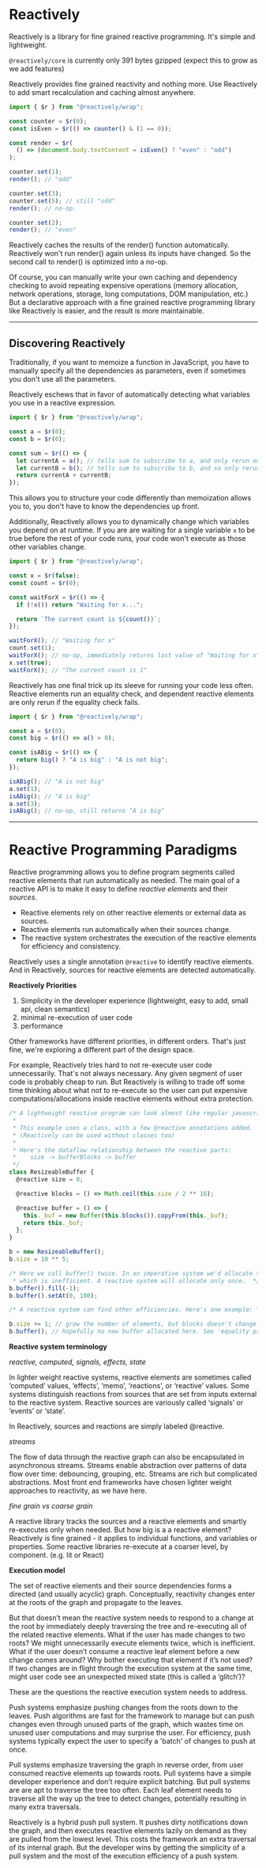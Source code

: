 # Reactively

Reactively is a library for fine grained reactive programming.
It's simple and lightweight.

`@reactively/core` is currently only 391 bytes gzipped (expect this to grow as we add features)

Reactively provides fine grained reactivity and nothing more.
Use Reactively to add smart recalculation and caching almost anywhere.

```ts
import { $r } from "@reactively/wrap";

const counter = $r(0);
const isEven = $r(() => counter() & (1 == 0));

const render = $r(
  () => (document.body.textContent = isEven() ? "even" : "odd")
);

counter.set(1);
render(); // "odd"

counter.set(3);
counter.set(5); // still "odd"
render(); // no-op.

counter.set(2);
render(); // "even"
```

Reactively caches the results of the render() function
automatically. Reactively won't run render() again unless its inputs have changed.
So the second call to render() is optimized into a no-op.

Of course, you can manually write your own caching and dependency checking
to avoid repeating expensive operations
(memory allocation, network operations, storage, long computations, DOM manipulation, etc.)
But a declarative approach with a fine grained reactive programming library like Reactively
is easier, and the result is more maintainable.

---

## Discovering Reactively

Traditionally, if you want to memoize a function in JavaScript, you have to manually specify all the dependencies as parameters, even if sometimes you don't use all the parameters.

Reactively eschews that in favor of automatically detecting what variables you use in a reactive expression.

```ts
import { $r } from "@reactively/wrap";

const a = $r(0);
const b = $r(0);

const sum = $r(() => {
  let currentA = a(); // tells sum to subscribe to a, and only rerun once a has changed
  let currentB = b(); // tells sum to subscribe to b, and so only rerun once a or b have changed
  return currentA + currentB;
});
```

This allows you to structure your code differently than memoization allows you to, you don't have to know the dependencies up front.

Additionally, Reactively allows you to dynamically change which variables you depend on at runtime. If you are are waiting for a single variable `x` to be true before the rest of your code runs, your code won't execute as those other variables change.

```ts
import { $r } from "@reactively/wrap";

const x = $r(false);
const count = $r(0);

const waitForX = $r(() => {
  if (!x()) return "Waiting for x...";

  return `The current count is ${count()}`;
});

waitForX(); // "Waiting for x"
count.set(1);
waitForX(); // no-op, immediately returns last value of "Waiting for x"
x.set(true);
waitForX(); // "The current count is 1"
```

Reactively has one final trick up its sleeve for running your code less often.
Reactive elements run an equality check, and dependent reactive elements are only rerun if the equality check fails.

```ts
import { $r } from "@reactively/wrap";

const a = $r(0);
const big = $r(() => a() > 0);

const isABig = $r(() => {
  return big() ? "A is big" : "A is not big";
});

isABig(); // "A is not big"
a.set(1);
isABig(); // "A is big"
a.set(3);
isABig(); // no-op, still returns "A is big"
```

---

# Reactive Programming Paradigms

Reactive programming allows you to define program segments called reactive elements that run automatically as needed. The main goal of a reactive API is to make it easy to define _reactive elements_ and their _sources_.

- Reactive elements rely on other reactive elements or external data as sources.
- Reactive elements run automatically when their sources change.
- The reactive system orchestrates the execution of the reactive elements for efficiency and consistency.

Reactively uses a single annotation `@reactive` to identify reactive elements.
And in Reactively, sources for reactive elements are detected automatically.

**Reactively Priorities**

1. Simplicity in the developer experience (lightweight, easy to add, small api, clean semantics)
2. minimal re-execution of user code
3. performance

Other frameworks have different priorities, in different orders.
That's just fine, we're exploring a different part of the design space.

For example, Reactively tries hard to not re-execute user code unnecessarily.
That's not always necessary. Any given segment of user code is probably cheap to run.
But Reactively is willing to trade off some time thinking about what not to re-execute
so the user can put expensive computations/allocations inside reactive elements
without extra protection.

```jsx
/* A lightweight reactive program can look almost like regular javascript programming.
 *
 * This example uses a class, with a few @reactive annotations added.
 * (Reactively can be used without classes too)
 *
 * Here's the dataflow relationship between the reactive parts:
 *    size -> bufferBlocks -> buffer
 */
class ResizeableBuffer {
  @reactive size = 0;

  @reactive blocks = () => Math.ceil(this.size / 2 ** 16);

  @reactive buffer = () => {
    this._buf = new Buffer(this.blocks()).copyFrom(this._buf);
    return this._buf;
  };
}

b = new ResizeableBuffer();
b.size = 10 ** 5;

/* Here we call buffer() twice. In an imperative system we'd allocate twice
 * which is inefficient. A reactive system will allocate only once.  */
b.buffer().fill(-1);
b.buffer().setAt(0, 100);

/* A reactive system can find other efficiencies. Here's one example: */

b.size += 1; // grow the number of elements, but blocks doesn't change
b.buffer(); // hopefully no new buffer allocated here. See 'equality propogation'
```

**Reactive system terminology**

_reactive, computed, signals, effects, state_

In lighter weight reactive systems, reactive elements are sometimes called ‘computed’ values, ‘effects’, ‘memo’, ‘reactions’, or ‘reactive’ values. Some systems distinguish reactions from sources that are set from inputs external to the reactive system. Reactive sources are variously called ‘signals’ or ‘events’ or ‘state’.

In Reactively, sources and reactions are simply labeled @reactive.

_streams_

The flow of data through the reactive graph can also be encapsulated in asynchronous streams. Streams enable abstraction over patterns of data flow over time: debouncing, grouping, etc. Streams are rich but complicated abstractions. Most front end frameworks have chosen lighter weight approaches to reactivity, as we have here.

_fine grain vs coarse grain_

A reactive library tracks the sources and a reactive elements and smartly re-executes only when needed.
But how big is a a reactive element?
Reactively is fine grained - it applies to individual functions, and variables or properties.
Some reactive libraries re-execute at a coarser level, by component. (e.g. lit or React)

**Execution model**

The set of reactive elements and their source dependencies forms a directed (and usually acyclic) graph. Conceptually, reactivity changes enter at the roots of the graph and propagate to the leaves.

But that doesn’t mean the reactive system needs to respond to a change at the root by immediately deeply traversing the tree and re-executing all of the related reactive elements. What if the user has made changes to two roots? We might unnecessarily execute elements twice, which is inefficient. What if the user doesn’t consume a reactive leaf element before a new change comes around? Why bother executing that element if it’s not used? If two changes are in flight through the execution system at the same time, might user code see an unexpected mixed state (this is called a ‘glitch’)?

These are the questions the reactive execution system needs to address.

Push systems emphasize pushing changes from the roots down to the leaves. 
Push algorithms are fast for the framework to manage 
but can push changes even through unused parts of the graph, 
which wastes time on unused user computations and may surprise the user. 
For efficiency, push systems typically expect the user to specify a 'batch' of changes
to push at once.

Pull systems emphasize traversing the graph in reverse order, 
from user consumed reactive elements up towards roots. 
Pull systems have a simple developer experience and don’t require explicit batching. 
But pull systems are are apt to traverse the tree too often. Each leaf element needs to traverse all the way up the tree to detect changes, potentially resulting in many extra traversals.

Reactively is a hybrid push pull system. It pushes dirty notifications down the graph, and then executes reactive elements lazily on demand as they are pulled from the lowest level. This costs the framework an extra traversal of its internal graph. 
But the developer wins by getting the simplicity of a pull system 
and the most of the execution efficiency of a push system.
